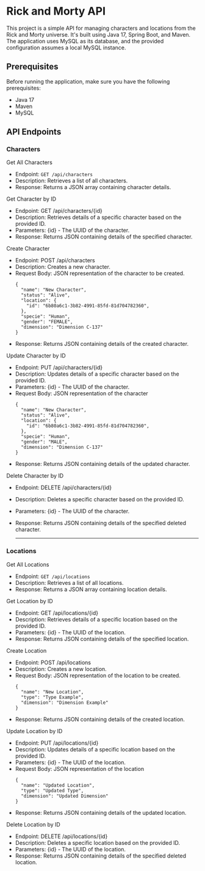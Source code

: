 
#  Rick and Morty API
This project is a simple API for managing characters and locations from the Rick and Morty universe. It's built using Java 17, Spring Boot, and Maven. The application uses MySQL as its database, and the provided configuration assumes a local MySQL instance.

## Prerequisites
Before running the application, make sure you have the following prerequisites:

* Java 17
* Maven
* MySQL

## API Endpoints
### Characters
Get All Characters
* Endpoint: `GET /api/characters`
* Description: Retrieves a list of all characters.
* Response: Returns a JSON array containing character details.

Get Character by ID
* Endpoint: GET /api/characters/{id}
* Description: Retrieves details of a specific character based on the provided ID.
* Parameters: {id} - The UUID of the character.
* Response: Returns JSON containing details of the specified character.
  
Create Character
* Endpoint: POST /api/characters
* Description: Creates a new character.
* Request Body: JSON representation of the character to be created.
  ```
  {
    "name": "New Character",
    "status": "Alive",
    "location": {
      "id": "6b80a6c1-3b82-4991-85fd-81d704782360",
    },
    "specie": "Human",
    "gender": "FEMALE",
    "dimension": "Dimension C-137"
  }
  ```
* Response: Returns JSON containing details of the created character.

Update Character by ID
* Endpoint: PUT /api/characters/{id}
* Description: Updates details of a specific character based on the provided ID.
* Parameters: {id} - The UUID of the character.
* Request Body: JSON representation of the character
  ```
  {
    "name": "New Character",
    "status": "Alive",
    "location": {
      "id": "6b80a6c1-3b82-4991-85fd-81d704782360",
    },
    "specie": "Human",
    "gender": "MALE",
    "dimension": "Dimension C-137"
  }
  ```
* Response: Returns JSON containing details of the updated character.

Delete Character by ID
* Endpoint: DELETE /api/characters/{id}
* Description: Deletes a specific character based on the provided ID.
* Parameters: {id} - The UUID of the character.
* Response: Returns JSON containing details of the specified deleted character.

  _________________________________
### Locations
Get All Locations
* Endpoint: `GET /api/locations`
* Description: Retrieves a list of all locations.
* Response: Returns a JSON array containing location details.

Get Location by ID
* Endpoint: GET /api/locations/{id}
* Description: Retrieves details of a specific location based on the provided ID.
* Parameters: {id} - The UUID of the location.
* Response: Returns JSON containing details of the specified location.
  
Create Location
* Endpoint: POST /api/locations
* Description: Creates a new location.
* Request Body: JSON representation of the location to be created.
  ```
  {
    "name": "New Location",
    "type": "Type Example",
    "dimension": "Dimension Example"
  }
  ```
* Response: Returns JSON containing details of the created location.

Update Location by ID
* Endpoint: PUT /api/locations/{id}
* Description: Updates details of a specific location based on the provided ID.
* Parameters: {id} - The UUID of the location.
* Request Body: JSON representation of the location
  ```
  {
    "name": "Updated Location",
    "type": "Updated Type",
    "dimension": "Updated Dimension"
  }
  ```
* Response: Returns JSON containing details of the updated location.

Delete Location by ID
* Endpoint: DELETE /api/locations/{id}
* Description: Deletes a specific location based on the provided ID.
* Parameters: {id} - The UUID of the location.
* Response: Returns JSON containing details of the specified deleted location.
